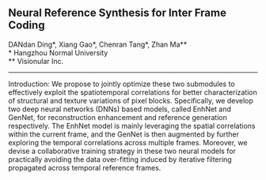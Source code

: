 ## Neural Reference Synthesis for Inter Frame Coding
DANdan Ding*, Xiang Gao*, Chenran Tang*, Zhan Ma**<br>
\* Hangzhou Normal University<br>
** Visionular Inc.<br>
___

Introduction:
We propose to jointly optimize these two submodules to effectively exploit the spatiotemporal correlations for better characterization of structural and texture variations of pixel blocks. Specifically, we develop two deep neural networks
(DNNs) based models, called EnhNet and GenNet, for reconstruction enhancement and reference generation respectively. The EnhNet model is mainly leveraging the spatial correlations
within the current frame, and the GenNet is then augmented by further exploring the temporal correlations across multiple frames. Moreover, we devise a collaborative training strategy in
these two neural models for practically avoiding the data over-fitting induced by iterative filtering propagated across temporal reference frames.
